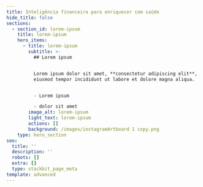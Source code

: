 ```yaml
---
title: Inteligência financeira para enriquecer com saúde
hide_title: false
sections:
  - section_id: lorem-ipsum
    title: lorem-ipsum
    hero_items:
      - title: lorem-ipsum
        subtitle: >-
          ## Lorem ipsum


          Lorem ipsum dolor sit amet, **consectetur adipiscing elit**, sed do
          eiusmod tempor incididunt ut labore et dolore magna aliqua.


          - Lorem ipsum

          - dolor sit amet
        image_alt: lorem-ipsum
        light_text: lorem-ipsum
        actions: []
        background: /images/instagramArtboard 1 copy.png
    type: hero_section
seo:
  title: ''
  description: ''
  robots: []
  extra: []
  type: stackbit_page_meta
template: advanced
---
```

